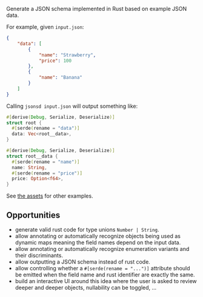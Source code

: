 Generate a JSON schema implemented in Rust based on example JSON data.

For example, given `input.json`:

```json
{
    "data": [
        {
            "name": "Strawberry",
            "price": 100
        },
        {
            "name": "Banana"
        }
    ]
}
```

Calling `jsonsd input.json` will output something like:

```rust
#[derive(Debug, Serialize, Deserialize)]
struct root {
  #[serde(rename = "data")]
  data: Vec<root__data>,
}

#[derive(Debug, Serialize, Deserialize)]
struct root__data {
  #[serde(rename = "name")]
  name: String,
  #[serde(rename = "price")]
  price: Option<f64>,
}
```

See [the assets](./assets/) for other examples.

## Opportunities

 * generate valid rust code for type unions `Number | String`. 
 * allow annotating or automatically recognize objects being used as dynamic maps meaning the field names depend on the input data.
 * allow annotating or automatically recognize enumeration variants and their discriminants.
 * allow outputting a JSON schema instead of rust code.
 * allow controlling whether a `#[serde(rename = "...")]` attribute should be emitted when the field name and rust identifier are exactly the same.
 * build an interactive UI around this idea where the user is asked to review deeper and deeper objects, nullability can be toggled, ...
